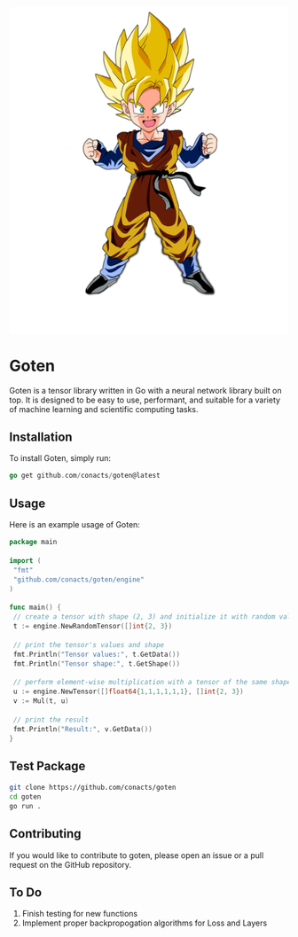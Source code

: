 <img src="./assets/goten.webp">

# Goten

Goten is a tensor library written in Go with a neural network library built on top. It is designed to be easy to use, performant, and suitable for a variety of machine learning and scientific computing tasks.

## Installation

To install Goten, simply run:

```go
go get github.com/conacts/goten@latest
```

## Usage

Here is an example usage of Goten:

```go
package main

import (
 "fmt"
 "github.com/conacts/goten/engine"
)

func main() {
 // create a tensor with shape (2, 3) and initialize it with random values
 t := engine.NewRandomTensor([]int{2, 3})

 // print the tensor's values and shape
 fmt.Println("Tensor values:", t.GetData())
 fmt.Println("Tensor shape:", t.GetShape())

 // perform element-wise multiplication with a tensor of the same shape
 u := engine.NewTensor([]float64{1,1,1,1,1,1}, []int{2, 3})
 v := Mul(t, u)

 // print the result
 fmt.Println("Result:", v.GetData())
}
```

## Test Package
```sh
git clone https://github.com/conacts/goten
cd goten
go run .
```

## Contributing

If you would like to contribute to goten, please open an issue or a pull request on the GitHub repository.

## To Do

1. Finish testing for new functions
2. Implement proper backpropogation algorithms for Loss and Layers
